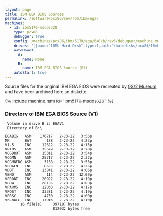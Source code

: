 ```yaml
---
layout: page
title: IBM EGA BIOS Sources
permalink: /software/pcx86/dev/rom/ibm/ega/
machines:
  - id: ibm5170-msdos320
    type: pcx86
    debugger: true
    config: /machines/pcx86/ibm/5170/ega/640kb/rev3/debugger/machine.xml
    drives: '[{name:"10Mb Hard Disk",type:1,path:"/harddisks/pcx86/10mb/MSDOS320-C400.json"}]'
    autoMount:
      A:
        name: None
      B:
        name: IBM EGA BIOS Source (V1)
    autoStart: true
---
```


Source files for the original IBM EGA BIOS were recreated by [OS/2 Museum](https://www.os2museum.com/wp/) and have been
archived here on diskette.

{% include machine.html id="ibm5170-msdos320" %}

### Directory of IBM EGA BIOS Source (V1)

     Volume in drive B is EGAV1
     Directory of B:\

    EGABIG   ASM    176717   2-23-22   3:56p
    MK       BAT       178   2-23-22   4:23p
    V1-5     INC     12622   2-23-22   4:15p
    VBIOS    ASM     25679   2-23-22   4:20p
    VCGDDOT  ASM     15311   2-23-22   3:54p
    VCGMN    ASM     25717   2-23-22   2:32p
    VCGMNFDG ASM      3168   2-23-22   3:53p
    VCHGEN   INC      8605   2-23-22   4:36p
    VDOT     INC     13841   2-23-22   4:06p
    VEND     ASM       114   2-23-22  12:09p
    VFRONT   INC     20992   2-23-22   4:19p
    VGRW     INC     26166   2-23-22   4:08p
    VPARMS   INC     12030   2-23-22   4:17p
    VPOST    INC     33381   2-23-22   4:19p
    VPRSC    INC      4750   2-23-22   4:00p
    VSCROLL  INC     17916   2-23-22   4:10p
           16 file(s)     397187 bytes
                          812032 bytes free
